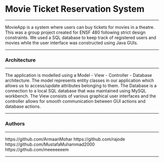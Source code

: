 <h1>Movie Ticket Reservation System</h1>
  <hr>
MovieApp is a system where users can buy tickets for movies in a theatre. This was a group project created for ENSF 480 following strict design constraints.
We used a SQL database to keep track of registered users and movies while the user interface was constructed using Java GUIs.
  <hr>
  <h3>Architecture</h3>
  <hr>
The application is modelled using a Model - View - Controller - Database architecture. The model represents entity classes in our application which allows us to access/update attributes belonging to them. The Database is a connection to a local SQL database that was maintained using MySQL workbench. The View consists of various graphical user interfaces and the controller allows for smooth communication between GUI actions and database actions. 
<hr>

<h3>Authors</h3>
<hr>
https://github.com/ArmaanMohar
https://github.com/rajode 
https://github.com/MustafaMuhammad2000
https://github.com/meeeeeeem 
<hr>
